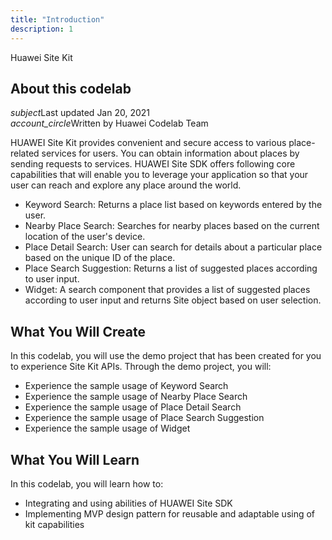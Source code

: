 ```yaml
---
title: "Introduction"
description: 1
---
```


<huawei-codelab-about codelab-title="Huawei Site Kit" last-updated="2021-01-20T13:20:13-07:00" authors="Huawei Codelab Team">
<div class="codelab-title">
<div class="token">Huawei Site Kit</div></div>
<div class="about-card">
<h2 class="title">About this codelab</h2>
<div class="last-updated"><i class="material-icons">subject</i>Last updated Jan 20, 2021</div>
<div class="authors"><i class="material-icons">account_circle</i>Written by Huawei Codelab Team</div></div>
</huawei-codelab-about>

<p>
	HUAWEI Site Kit provides convenient and secure access to various place-related services for users. You can obtain information about places by sending requests to services. HUAWEI Site SDK offers following core capabilities that will enable you to leverage your application so that your user can reach and explore any place around the world.</p>
  <ul>
	<li>Keyword Search: Returns a place list based on keywords entered by the user.</li>
	<li>Nearby Place Search: Searches for nearby places based on the current location of the user's device.</li>
	<li>Place Detail Search: User can search for details about a particular place based on the unique ID of the place.</li>
	<li>Place Search Suggestion: Returns a list of suggested places according to user input.</li>
  <li>Widget: A search component that provides a list of suggested places according to user input and returns Site object based on user selection.</li>
</ul>
<h2>
	<strong>What You Will Create</strong>
</h2>
<p>In this codelab, you will use the demo project that has been created for you to experience Site Kit APIs. Through the demo project, you will:</p>
<ul>
	<li>Experience the sample usage of Keyword Search</li>
	<li>Experience the sample usage of Nearby Place Search</li>
	<li>Experience the sample usage of Place Detail Search</li>
	<li>Experience the sample usage of Place Search Suggestion</li>
  <li>Experience the sample usage of Widget</li>
</ul>
<h2 class="checklist">
	<strong>What You Will Learn</strong>
</h2>
<p>
	In this codelab, you will learn how to:
</p>
<ul class="checklist">
	<li>Integrating and using abilities of HUAWEI Site SDK</li>
	<li>Implementing MVP design pattern for reusable and adaptable using of kit capabilities</li>
</ul>
